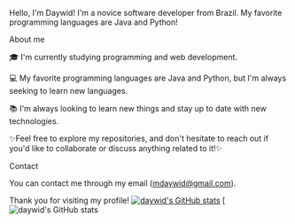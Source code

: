 Hello, I'm Daywid!
I'm a novice software developer from Brazil. My favorite programming languages are Java and Python!


About me 


🎓 I'm currently studying programming and web development.

💻  My favorite programming languages are Java and Python, but I'm always seeking to learn new languages.

📚 I'm always looking to learn new things and stay up to date with new technologies.

✨Feel free to explore my repositories, and don't hesitate to reach out if you'd like to collaborate or discuss anything related to it!✨


Contact


You can contact me through my email (mdaywid@gmail.com).


Thank you for visiting my profile!
[![daywid's GitHub stats](https://github-readme-stats.vercel.app/api?username=daywid)](https://github.com/daywid/github-readme-stats)
[![daywid's GitHub stats](https://github-readme-stats.vercel.app/api?username=daywid&hide=prs,issues,contribs)
